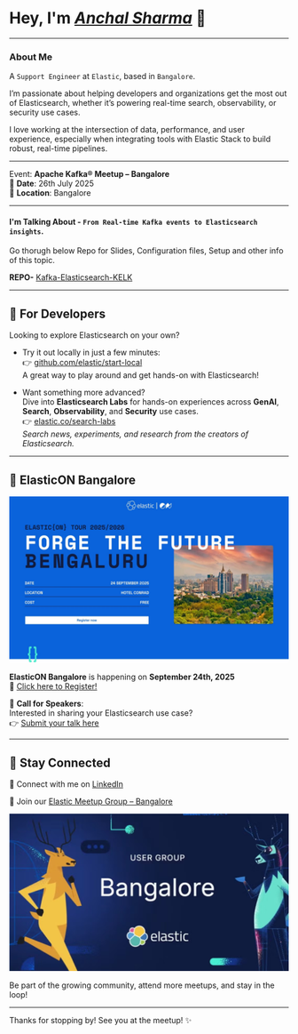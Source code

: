 # Hey, I'm *[Anchal Sharma](https://www.linkedin.com/in/anchal-sharma-a5256693/)* 👋 

----
### About Me

A `Support Engineer` at `Elastic`, based in `Bangalore`.

I’m passionate about helping developers and organizations get the most out of Elasticsearch, whether it’s powering real-time search, observability, or security use cases. 

I love working at the intersection of data, performance, and user experience, especially when integrating tools with Elastic Stack to build robust, real-time pipelines.

----

Event: **Apache Kafka® Meetup – Bangalore**  
📍 **Date**: 26th July 2025  
📍 **Location**: Bangalore  

----

#### I'm Talking About - `From Real-time Kafka events to Elasticsearch insights`. 

Go thorugh below Repo for Slides, Configuration files, Setup and other info of this topic. 

**REPO-** [Kafka-Elasticsearch-KELK](https://github.com/anchal1313/Kafka-Elasticsearch-KELK.git)

----

## 🔧 For Developers

Looking to explore Elasticsearch on your own?

- Try it out locally in just a few minutes:  
  👉 [github.com/elastic/start-local](https://github.com/elastic/start-local)  
  A great way to play around and get hands-on with Elasticsearch!

- Want something more advanced?  
  Dive into **Elasticsearch Labs** for hands-on experiences across **GenAI**, **Search**, **Observability**, and **Security** use cases.  
  👉 [elastic.co/search-labs](https://www.elastic.co/search-labs)  
  *Search news, experiments, and research from the creators of Elasticsearch.*

---

## 🎉 ElasticON Bangalore
![elasticon_bangalore](elasticon_blr.png)

**ElasticON Bangalore** is happening on **September 24th, 2025**  
📌 [Click here to Register!](https://www.elastic.co/elasticon)  

🎤 **Call for Speakers**:  
Interested in sharing your Elasticsearch use case?  
👉 [Submit your talk here](https://sessionize.com/elasticon-tour/)

---

## 🔗 Stay Connected

👥 Connect with me on [LinkedIn](https://www.linkedin.com/in/anchal-sharma-a5256693/)  

📅 Join our [Elastic Meetup Group – Bangalore](https://www.meetup.com/elasticsearch-explorers/events/308604911/)  

![elastic_ug_blr](elastic_ug_blr.png)

Be part of the growing community, attend more meetups, and stay in the loop!

---

Thanks for stopping by! See you at the meetup! ✨
